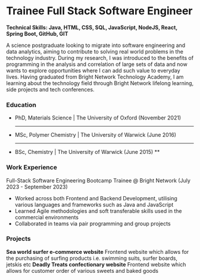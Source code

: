 # Trainee Full Stack Software Engineer

**Technical Skills: Java, HTML, CSS, SQL, JavaScript, NodeJS​, React, Spring Boot, GitHub, GIT**

A science postgraduate looking to migrate into software engineering and data analytics, aiming to contribute to solving real world problems in the technology industry. During my research, I was introduced to the benefits of programming in the analysis and correlation of large sets of data and now wants to explore opportunities where I can add such value to everyday lives. Having graduated from Bright Network Technology Academy, I am learning about the technology field through Bright Network lifelong learning, side projects and tech conferences.

### Education
- PhD, Materials Science | The University of Oxford (November 2021)
  ***
- MSc, Polymer Chemistry | The University of Warwick (June 2016)
  ***
- BSc, Chemistry | The University of Warwick (June 2015)
  **

### Work Experience
Full-Stack Software Engineering Bootcamp Trainee @ Bright Network (July 2023 - September 2023)
- Worked across both Frontend and Backend Development, utilising various languages and frameworks such as Java and JavaScript
- Learned Agile methodologies and soft transferable skills used in the commercial environments
- Collaborated in teams via pair programming and group projects

### Projects
**Sea world surfer e-commerce website**
Frontend website which allows for the purchasing of surfing products i.e. swimming suits, surfer boards, jetskis etc
**Deadly Treats confectionary website**
Frontend website which allows for customer order of various sweets and baked goods


